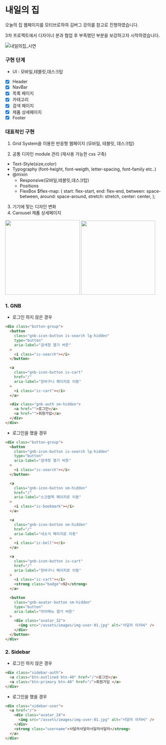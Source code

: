 # 내일의 집

오늘의 집 웹페이지를 모티브로하여 김버그 강의를 참고로 진행하였습니다.

3차 프로젝트에서 디자이너 분과 협업 후 부족했던 부분을 보강하고자 시작하였습니다.

![내일의집_시연](https://user-images.githubusercontent.com/77766718/141097106-93d010f3-d13a-44b7-bedb-ffe711e03a20.gif)


### 구현 단계
+ UI : 모바일,테블릿,데스크탑
- [x] Header
- [x] NavBar
- [x] 목록 페이지
- [x] 카테고리
- [x] 검색 페이지
- [x] 제품 상세페이지
- [x] Footer

### 대표적인 구현
1. Grid System을 이용한 반응형 웹페이지 (모바일, 테블릿, 데스크탑)

2. 공통 디자인 module 관리 (재사용 가능한 css 구축)
+ Text-Style(size,color)
+ Typography (font-height, font-weigth, letter-spacing, font-family etc..)
+ @mixin
  + Responsive(모바일,테블릿,데스크탑)
  + Positions
  + FlexBox
  $flex-map: (
  start: flex-start,
  end: flex-end,
  between: space-between,
  around: space-around,
  stretch: stretch,
  center: center,
); 

3. 기기에 맞는 디자인 변화
4. Carousel 제품 상세페이지


<img width="241" src="https://user-images.githubusercontent.com/77766718/137096199-1980c87a-989a-4cc1-a6dd-3cbcfa1f7542.png"> <img width="239" src="https://user-images.githubusercontent.com/77766718/137096244-b1e9e66a-ffdf-4b1d-9689-9c01594b684c.png">





### 1. GNB

- 로그인 하지 않은 경우

```html
<div class="button-group">
  <button
    class="gnb-icon-button is-search lg-hidden"
    type="button"
    aria-label="검색창 열기 버튼"
  >
    <i class="ic-search"></i>
  </button>

  <a
    class="gnb-icon-button is-cart"
    href="/"
    aria-label="장바구니 페이지로 이동"
  >
    <i class="ic-cart"></i>
  </a>

  <div class="gnb-auth sm-hidden">
    <a href="">로그인</a>
    <a href="">회원가입</a>
  </div>
</div>
```

- 로그인을 했을 경우

```html
<div class="button-group">
  <button
    class="gnb-icon-button is-search lg-hidden"
    type="button"
    aria-label="검색창 열기 버튼"
  >
    <i class="ic-search"></i>
  </button>

  <a
    class="gnb-icon-button sm-hidden"
    href="/"
    aria-label="스크랩북 페이지로 이동"
  >
    <i class="ic-bookmark"></i>
  </a>

  <a
    class="gnb-icon-button sm-hidden"
    href="/"
    aria-label="내소식 페이지로 이동"
  >
    <i class="ic-bell"></i>
  </a>

  <a
    class="gnb-icon-button is-cart"
    href="/"
    aria-label="장바구니 페이지로 이동"
  >
    <i class="ic-cart"></i>
    <strong class="badge">92</strong>
  </a>

  <button
    class="gnb-avatar-button sm-hidden"
    type="button"
    aria-label="마이메뉴 열기 버튼"
  >
    <div class="avatar_32">
      <img src="/assets/images/img-user-01.jpg" alt="사달라 아저씨" />
    </div>
  </button>
</div>
```

### 2. Sidebar

- 로그인 하지 않은 경우

```html
<div class="sidebar-auth">
  <a class="btn-outlined btn-40" href="/">로그인</a>
  <a class="btn-primary btn-40" href="/">회원가입 </a>
</div>
```

- 로그인을 했을 경우

```html
<div class="sidebar-user">
  <a href="/">
    <div class="avatar_24">
      <img src="/assets/images/img-user-01.jpg" alt="사달라 아저씨" />
    </div>
    <strong class="username">사달라사달라사달라사달라</strong>
  </a>
</div>
```
